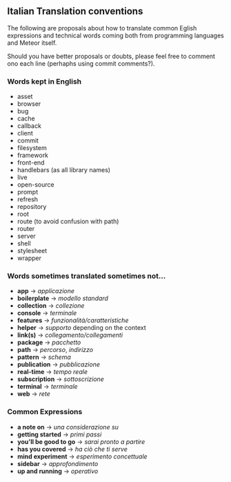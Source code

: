 ## Italian Translation conventions

The following are proposals about how to translate common Eglish expressions and technical words coming both from programming languages and Meteor itself.

Should you have better proposals or doubts, please feel free to comment ono each line (perhaphs using commit comments?).


### Words kept in English
  * asset
  * browser
  * bug
  * cache
  * callback
  * client
  * commit
  * filesystem
  * framework
  * front-end
  * handlebars (as all library names)
  * live
  * open-source
  * prompt
  * refresh
  * repository
  * root
  * route (to avoid confusion with path)
  * router
  * server
  * shell
  * stylesheet
  * wrapper


### Words sometimes translated sometimes not...

 * **app** -> *applicazione*
 * **boilerplate** -> *modello standard*
 * **collection** -> *collezione*
 * **console** -> *terminale*
 * **features** -> *funzionalità/caratteristiche*
 * **helper** -> *supporto* depending on the context
 * **link(s)** -> *collegamento/collegamenti*
 * **package** -> *pacchetto*
 * **path** -> *percorso*, *indirizzo*
 * **pattern** -> *schema*
 * **publication** -> *pubblicazione*
 * **real-time** -> *tempo reale*
 * **subscription** -> *sottoscrizione*
 * **terminal** -> *terminale*
 * **web** -> *rete*


### Common Expressions

 * **a note on** -> *una considerazione su*
 * **getting started** -> *primi passi*
 * **you'll be good to go** -> *sarai pronto a partire*
 * **has you covered** -> *ha ciò che ti serve*
 * **mind experiment** -> *esperimento concettuale*
 * **sidebar** -> *approfondimento*
 * **up and running** -> *operativo*
